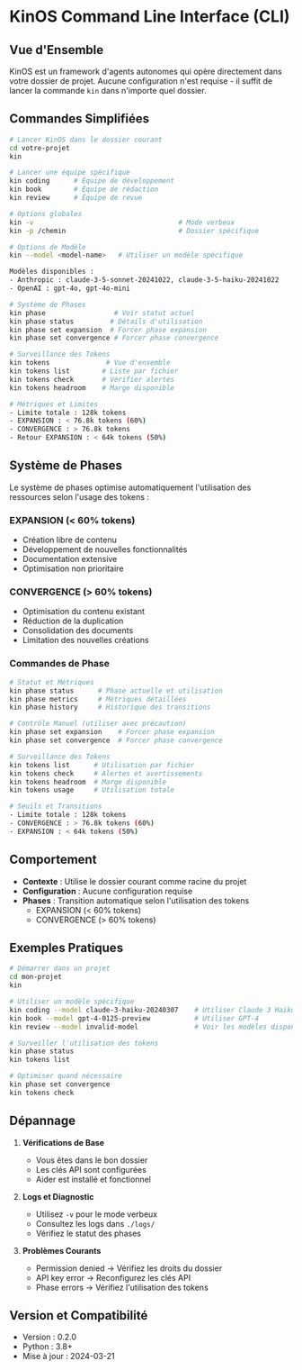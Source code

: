 # KinOS Command Line Interface (CLI)

## Vue d'Ensemble

KinOS est un framework d'agents autonomes qui opère directement dans votre dossier de projet. Aucune configuration n'est requise - il suffit de lancer la commande `kin` dans n'importe quel dossier.

## Commandes Simplifiées

```bash
# Lancer KinOS dans le dossier courant
cd votre-projet
kin

# Lancer une équipe spécifique
kin coding      # Équipe de développement
kin book        # Équipe de rédaction
kin review      # Équipe de revue

# Options globales
kin -v                                    # Mode verbeux
kin -p /chemin                            # Dossier spécifique

# Options de Modèle
kin --model <model-name>   # Utiliser un modèle spécifique

Modèles disponibles :
- Anthropic : claude-3-5-sonnet-20241022, claude-3-5-haiku-20241022
- OpenAI : gpt-4o, gpt-4o-mini

# Système de Phases
kin phase                 # Voir statut actuel
kin phase status         # Détails d'utilisation
kin phase set expansion  # Forcer phase expansion
kin phase set convergence # Forcer phase convergence

# Surveillance des Tokens
kin tokens              # Vue d'ensemble
kin tokens list        # Liste par fichier
kin tokens check       # Vérifier alertes
kin tokens headroom    # Marge disponible

# Métriques et Limites
- Limite totale : 128k tokens
- EXPANSION : < 76.8k tokens (60%)
- CONVERGENCE : > 76.8k tokens
- Retour EXPANSION : < 64k tokens (50%)
```

## Système de Phases

Le système de phases optimise automatiquement l'utilisation des ressources selon l'usage des tokens :

### EXPANSION (< 60% tokens)
- Création libre de contenu
- Développement de nouvelles fonctionnalités
- Documentation extensive
- Optimisation non prioritaire

### CONVERGENCE (> 60% tokens)
- Optimisation du contenu existant
- Réduction de la duplication
- Consolidation des documents
- Limitation des nouvelles créations

### Commandes de Phase
```bash
# Statut et Métriques
kin phase status      # Phase actuelle et utilisation
kin phase metrics     # Métriques détaillées
kin phase history     # Historique des transitions

# Contrôle Manuel (utiliser avec précaution)
kin phase set expansion    # Forcer phase expansion
kin phase set convergence  # Forcer phase convergence

# Surveillance des Tokens
kin tokens list      # Utilisation par fichier
kin tokens check     # Alertes et avertissements
kin tokens headroom  # Marge disponible
kin tokens usage     # Utilisation totale

# Seuils et Transitions
- Limite totale : 128k tokens
- CONVERGENCE : > 76.8k tokens (60%)
- EXPANSION : < 64k tokens (50%)
```

## Comportement

- **Contexte** : Utilise le dossier courant comme racine du projet
- **Configuration** : Aucune configuration requise
- **Phases** : Transition automatique selon l'utilisation des tokens
  * EXPANSION (< 60% tokens)
  * CONVERGENCE (> 60% tokens)

## Exemples Pratiques

```bash
# Démarrer dans un projet
cd mon-projet
kin

# Utiliser un modèle spécifique
kin coding --model claude-3-haiku-20240307    # Utiliser Claude 3 Haiku
kin book --model gpt-4-0125-preview           # Utiliser GPT-4
kin review --model invalid-model              # Voir les modèles disponibles

# Surveiller l'utilisation des tokens
kin phase status
kin tokens list

# Optimiser quand nécessaire
kin phase set convergence
kin tokens check
```

## Dépannage

1. **Vérifications de Base**
   - Vous êtes dans le bon dossier
   - Les clés API sont configurées
   - Aider est installé et fonctionnel

2. **Logs et Diagnostic**
   - Utilisez `-v` pour le mode verbeux
   - Consultez les logs dans `./logs/`
   - Vérifiez le statut des phases

3. **Problèmes Courants**
   - Permission denied → Vérifiez les droits du dossier
   - API key error → Reconfigurez les clés API
   - Phase errors → Vérifiez l'utilisation des tokens

## Version et Compatibilité

- Version : 0.2.0
- Python : 3.8+
- Mise à jour : 2024-03-21
